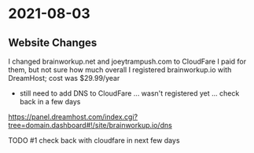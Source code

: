 # 2021-08-03

## Website Changes

I changed brainworkup.net and joeytrampush.com to CloudFare
I paid for them, but not sure how much overall
I registered brainworkup.io with DreamHost; cost was $29.99/year
  - still need to add DNS to CloudFare ... wasn't registered yet ... check back in a few days

https://panel.dreamhost.com/index.cgi?tree=domain.dashboard#!/site/brainworkup.io/dns

TODO #1
check back with cloudfare in next few days

